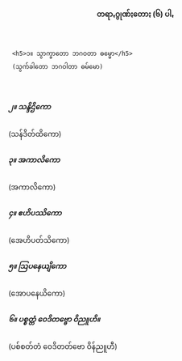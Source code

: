 <h4 style="text-align:center">တရာꩻဂွုဏ်ႏတောႏ (၆) ပါꩻ</h4><br>

     <h5>၁။ သွာက္ခာတော ဘဂဝတာ ဓမ္မော</h5>
     (သွက်ခါတော ဘဂဝါတာ ဓမ်မော)
<br>
     <h5>၂။ သန္ဒိဌိကော</h5>
     (သန်ဒိတ်ထိကော)
<br>
     <h5>၃။ အကာလိကော</h5>
     (အကာလိကော)
<br>
     <h5>၄။ ဧဟိပဿိကော</h5>
     (အေဟိပတ်သိကော)
<br>
     <h5>၅။ ဩပနေယျိကော</h5>
     (အောပနေယိကော)
<br>
     <h5>၆။ ပစ္စတ္တံ ဝေဒိတဗ္ဗော ဝိညူဟိ။</h5>
     (ပစ်စတ်တံ ဝေဒိတတ်ဗော ဝိန်ညူဟီ)<br>